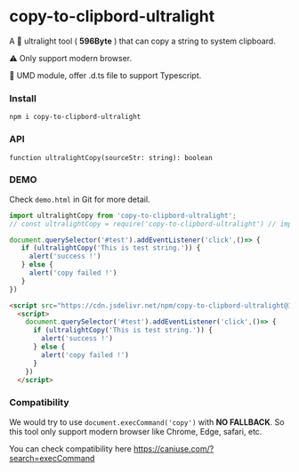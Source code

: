 # copy-to-clipbord-ultralight

A 🚀 ultralight tool  ( **596Byte** )  that can copy a string to system clipboard.

⚠️ Only support modern browser.

🔑 UMD module, offer .d.ts file to support Typescript.



### Install

```
npm i copy-to-clipbord-ultralight
```



### API

`function ultralightCopy(sourceStr: string): boolean`



### DEMO

Check `demo.html` in Git for more detail.


```js
import ultralightCopy from 'copy-to-clipbord-ultralight';
// const ultralightCopy = require('copy-to-clipbord-ultralight') // import as commonJS module

document.querySelector('#test').addEventListener('click',()=> {
   if (ultralightCopy('This is test string.')) {
     alert('success !')
   } else {
     alert('copy failed !')
   }
})
```



```html
<script src="https://cdn.jsdelivr.net/npm/copy-to-clipbord-ultralight@1.0.0/dist/index.js"></script>
  <script>
    document.querySelector('#test').addEventListener('click',()=> {
      if (ultralightCopy('This is test string.')) {
        alert('success !')
      } else {
        alert('copy failed !')
      }
    })
  </script>
```



### Compatibility

We would try to use `document.execCommand('copy')` with **NO FALLBACK**. So this tool only support modern browser like Chrome, Edge, safari, etc.

 You can check compatibility here https://caniuse.com/?search=execCommand




